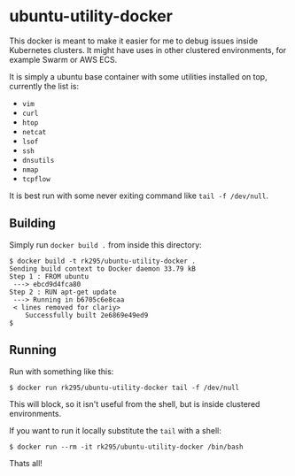 ubuntu-utility-docker
=====================

This docker is meant to make it easier for me to debug issues inside Kubernetes clusters. It might have uses in other clustered environments, for example Swarm or AWS ECS.

It is simply a ubuntu base container with some utilities installed on top, currently the list is:

* `vim`
* `curl`
* `htop`
* `netcat`
* `lsof`
* `ssh `
* `dnsutils`
* `nmap`
* `tcpflow`

It is best run with some never exiting command like `tail -f /dev/null`.

## Building

Simply run `docker build .` from inside this directory:

    $ docker build -t rk295/ubuntu-utility-docker .
    Sending build context to Docker daemon 33.79 kB
    Step 1 : FROM ubuntu
     ---> ebcd9d4fca80
    Step 2 : RUN apt-get update
     ---> Running in b6705c6e8caa
     < lines removed for clariy>
        Successfully built 2e6869e49ed9
    $

## Running

Run with something like this:

    $ docker run rk295/ubuntu-utility-docker tail -f /dev/null

This will block, so it isn't useful from the shell, but is inside clustered environments.

If you want to run it locally substitute the `tail` with a shell:

    $ docker run --rm -it rk295/ubuntu-utility-docker /bin/bash

Thats all!
